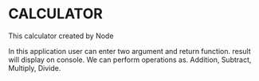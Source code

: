# CALCULATOR
This calculator created by Node

In this application user can enter two argument and return function.
result will display on console.
We can perform operations as. Addition, Subtract, Multiply, Divide.
